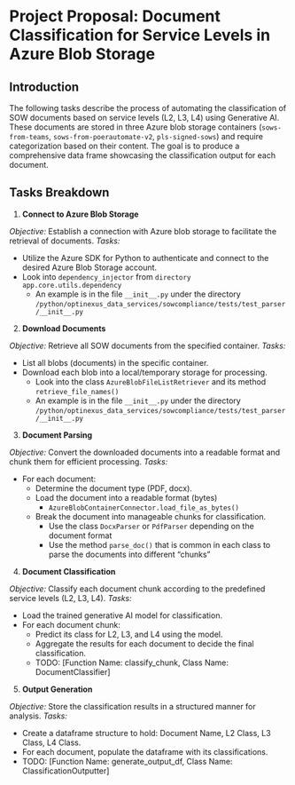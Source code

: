 # Project Proposal: Document Classification for Service Levels in Azure Blob Storage
## Introduction

The following tasks describe the process of automating the classification of SOW documents based on service levels (L2, L3, L4) using Generative AI. These documents are stored in three Azure blob storage containers (`sows-from-teams`, `sows-from-poerautomate-v2`, `pls-signed-sows`) and require categorization based on their content. The goal is to produce a comprehensive data frame showcasing the classification output for each document.

## Tasks Breakdown
1. **Connect to Azure Blob Storage**

_Objective:_ Establish a connection with Azure blob storage to facilitate the retrieval of documents.
_Tasks:_
* Utilize the Azure SDK for Python to authenticate and connect to the desired Azure Blob Storage account.
* Look into `dependency_injector` from `directory app.core.utils.dependency`
    * An example is in the file `__init__.py` under the directory `/python/optinexus_data_services/sowcompliance/tests/test_parser/__init__.py`

2. **Download Documents**

_Objective:_ Retrieve all SOW documents from the specified container.
_Tasks:_
* List all blobs (documents) in the specific container.
* Download each blob into a local/temporary storage for processing.
    * Look into the class `AzureBlobFileListRetriever` and its method `retrieve_file_names()`
    * An example is in the file `__init__.py` under the directory `/python/optinexus_data_services/sowcompliance/tests/test_parser/__init__.py`

3. **Document Parsing**

_Objective:_ Convert the downloaded documents into a readable format and chunk them for efficient processing.
_Tasks:_
* For each document:
    * Determine the document type (PDF, docx).
    * Load the document into a readable format (bytes)
        * `AzureBlobContainerConnector.load_file_as_bytes()`
    * Break the document into manageable chunks for classification.
        * Use the class `DocxParser` or `PdfParser` depending on the document format
        * Use the method `parse_doc()` that is common in each class to parse the documents into different “chunks”

4. **Document Classification**

_Objective:_ Classify each document chunk according to the predefined service levels (L2, L3, L4).
_Tasks:_
* Load the trained generative AI model for classification.
* For each document chunk:
    * Predict its class for L2, L3, and L4 using the model.
    * Aggregate the results for each document to decide the final classification.
    * TODO: [Function Name: classify_chunk, Class Name: DocumentClassifier]

5. **Output Generation**

_Objective:_ Store the classification results in a structured manner for analysis.
_Tasks:_
* Create a dataframe structure to hold: Document Name, L2 Class, L3 Class, L4 Class.
* For each document, populate the dataframe with its classifications.
* TODO: [Function Name: generate_output_df, Class Name: ClassificationOutputter]
